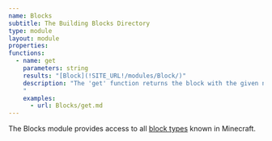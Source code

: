 ```yaml
---
name: Blocks
subtitle: The Building Blocks Directory
type: module
layout: module
properties:
functions:
  - name: get
    parameters: string
    results: "[Block](!SITE_URL!/modules/Block/)"
    description: "The 'get' function returns the block with the given name.
    "
    examples:
      - url: Blocks/get.md
---
```


The <span class="notranslate">Blocks</span> module provides access to all [block types](https://minecraft.gamepedia.com/Block) known in Minecraft.

